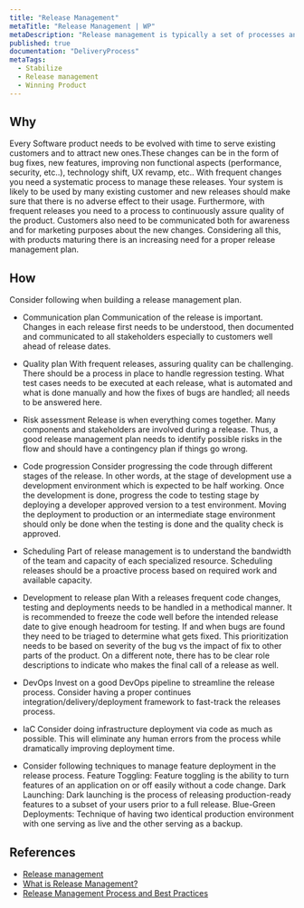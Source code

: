 ```yaml
---
title: "Release Management"
metaTitle: "Release Management | WP"
metaDescription: "Release management is typically a set of processes and practices to be followed when doing any changes to the existing system. Changes can be categorized as bug fixes, feature development and Platform/UX/Technology Shift."
published: true
documentation: "DeliveryProcess"
metaTags:
  - Stabilize
  - Release management
  - Winning Product 
---
```



## Why
Every Software product needs to be evolved with time to serve existing customers and to attract new ones.These changes can be in the form of bug fixes, new features, improving non functional aspects (performance, security, etc..), technology shift, UX revamp, etc.. With frequent changes you need a systematic process to manage these releases. Your system is likely to be used by many existing customer and new releases should make sure that there is no adverse effect to their usage. Furthermore, with frequent releases you need to a process to continuously assure quality of the product. Customers also need to be communicated both for awareness and for marketing purposes about the new changes. Considering all this, with products maturing there is an increasing need for a proper release management plan. 


## How
Consider following when building a release management plan.

- Communication plan
Communication of the release is important. Changes in each release first needs to be understood, then documented and communicated to all stakeholders especially to customers well ahead of release dates.

- Quality plan
With frequent releases, assuring quality can be challenging. There should be a process in place to handle regression testing. What test cases needs to be executed at each release, what is automated and what is done manually and how the fixes of bugs are handled; all needs to be answered here.

- Risk assessment
Release is when everything comes together. Many components and stakeholders are involved during a release. Thus, a good release management plan needs to identify possible risks in the flow and should have a contingency plan if things go wrong.

- Code progression
Consider progressing the code through different stages of the release. In other words, at the stage of development use a development environment which is expected to be half working. Once the development is done, progress the code to testing stage by deploying a developer approved version to a test environment. Moving the deployment to production or an intermediate stage environment should only be done when the testing is done and the quality check is approved.

- Scheduling
Part of release management is to understand the bandwidth of the team and capacity of each specialized resource. Scheduling releases should be a proactive process based on required work and available capacity.

- Development to release plan
With a releases frequent code changes, testing and deployments needs to be handled in a methodical manner. It is recommended to freeze the code well before the intended release date to give enough headroom for testing. If and when bugs are found they need to be triaged to determine what gets fixed. This prioritization needs to be based on severity of the bug vs the impact of fix to other parts of the product. On a different note, there has to be clear role descriptions to indicate who makes the final call of a release as well.

- DevOps
Invest on a good DevOps pipeline to streamline the release process. Consider having a proper continues integration/delivery/deployment framework to fast-track the releases process.

- IaC
Consider doing infrastructure deployment via code as much as possible. This will eliminate any human errors from the process while dramatically improving deployment time.

- Consider following techniques to manage feature deployment in the release process.
Feature Toggling: Feature toggling is the ability to turn features of an application on or off easily without a code change.
Dark Launching: Dark launching is the process of releasing production-ready features to a subset of your users prior to a full release.
Blue-Green Deployments: Technique of having two identical production environment with one serving as live and the other serving as a backup.  


## References 
- [Release management](https://en.wikipedia.org/wiki/Release_management#:~:text=Release%20management%20is%20the%20process,testing%20and%20deploying%20software%20releases.)
- [What is Release Management?](https://www.plutora.com/software-release-management/what-is-release-management)
- [Release Management Process and Best Practices](https://www.plutora.com/blog/release-management-best-practices)
